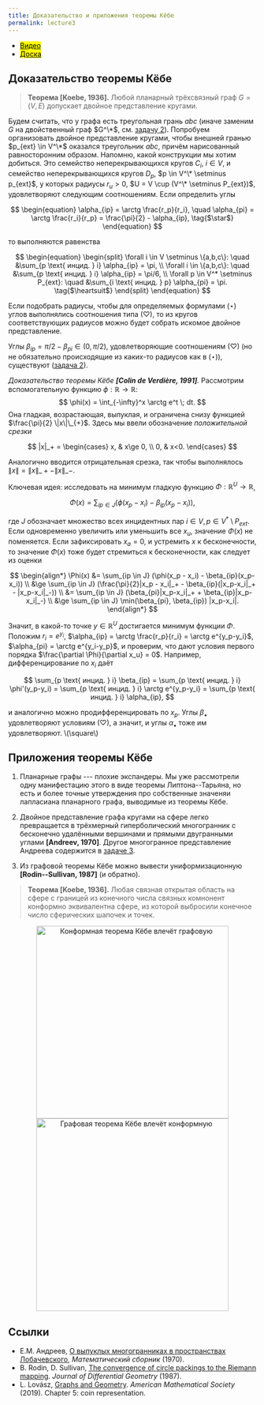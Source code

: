 ```yaml
---
title: Доказательство и приложения теоремы Кёбе
permalink: lecture3
---
```


+ [<mark>Видео</mark>](https://drive.google.com/file/d/10rpcVs1yATi4UOo51_uDN6ednXuu8kA-/view?usp=sharing)
+ [<mark>Доска</mark>]({{site.baseurl}}/whiteboard/lec3.pdf)


## Доказательство теоремы Кёбе

> **Теорема [Koebe, 1936].** Любой планарный трёхсвязный граф $G = (V,E)$ допускает двойное представление кругами. 

Будем считать, что у графа есть треугольная грань $abc$ (иначе заменим $G$ на двойственный граф $G^\*$, см. [задачу 2]({{site.baseurl}}/problems#трёхсвязные-графы)). Попробуем организовать двойное представление кругами, чтобы внешней гранью $p_{ext} \in V^\*$ оказался треугольник $abc$, причём нарисованный равносторонним образом. Напомню, какой конструкции мы хотим добиться. Это семейство неперекрывающихся кругов $C_i$, $i \in V$, и семейство неперекрывающихся кругов $D_p$, $p \in V^\* \setminus p_{ext}$, у которых радиусы $r_u > 0$, $U = V \cup (V^\* \setminus P_{ext})$, удовлетворяют следующим соотношениям. Если определить углы

$$
\begin{equation}
    \alpha_{ip} = \arctg \frac{r_p}{r_i}, \quad \alpha_{pi} = \arctg \frac{r_i}{r_p} = \frac{\pi}{2} - \alpha_{ip}, \tag{$\star$}
\end{equation}
$$

то выполняются равенства 

$$
\begin{equation}
\begin{split}
\forall i \in V \setminus \{a,b,c\}: \quad &\sum_{p \text{ инцид. } i} \alpha_{ip} = \pi, \\
\forall i \in \{a,b,c\}: \quad &\sum_{p \text{ инцид. } i} \alpha_{ip} = \pi/6, \\
\forall p \in V^* \setminus P_{ext}: \quad &\sum_{i \text{ инцид. } p} \alpha_{pi} = \pi. \tag{$\heartsuit$}
\end{split}
\end{equation}
$$

Если подобрать радиусы, чтобы для определяемых формулами $(\star)$ углов выполнялись соотношения типа $(\heartsuit)$, то из кругов соответствующих радиусов можно будет собрать искомое двойное представление.

Углы $\beta_{ip} = \pi/2 - \beta_{pi} \in (0,\pi/2)$, удовлетворяющие соотношениям $(\heartsuit)$ (но не обязательно происходящие из каких-то радиусов как в $(\star)$), существуют ([задача 2]({{site.baseurl}}/problems#трёхсвязные-графы)).

_Доказательство теоремы Кёбе **[Colin de Verdière, 1991]**._
Рассмотрим вспомогательную функцию $\phi : \mathbb{R} \to \mathbb{R}$:
$$
\phi(x) = \int_{-\infty}^x \arctg e^t \; dt.
$$
Она гладкая, возрастающая, выпуклая, и ограничена снизу функцией $\frac{\pi}{2} \|x\|\_{+}$.
Здесь мы ввели обозначение _положительной срезки_

$$
|x|_+ = \begin{cases}
x, & x\ge 0, \\
0, & x<0.
\end{cases}
$$

Аналогично вводится отрицательная срезка, так чтобы выполнялось $\|x\| = \|x\|\_+ - \|x\|\_-$.

Ключевая идея: исследовать на минимум гладкую функцию $\Phi: \mathbb{R}^U \to \mathbb{R}$,

$$
\Phi(x) = \sum_{ip \in J} (\phi(x_p - x_i) - \beta_{ip}(x_p-x_i)),
$$

где $J$ обозначает множество всех инцидентных пар $i \in V, p \in V^* \setminus P_{ext}$.
Если одновременно увеличить или уменьшить все $x_u$, значение $\Phi(x)$ не поменяется. Если зафиксировать $x_a=0$, и устремить $x$ к бесконечности, то значение $\Phi(x)$ тоже будет стремиться к бесконечности, как следует из оценки

$$
\begin{align*}
\Phi(x) &= \sum_{ip \in J} (\phi(x_p - x_i) - \beta_{ip}(x_p-x_i)) \\
&\ge \sum_{ip \in J} (\frac{\pi}{2}|x_p - x_i|_+ - \beta_{ip}(|x_p-x_i|_+ - |x_p-x_i|_-)) \\
&= \sum_{ip \in J} (\beta_{pi}|x_p-x_i|_+ + \beta_{ip}|x_p-x_i|_-) \\
&\ge \sum_{ip \in J} \min(\beta_{pi}, \beta_{ip}) |x_p-x_i|.
\end{align*}
$$

Значит, в какой-то точке $y \in \mathbb{R}^U$ достигается минимум функции $\Phi$. Положим $r_i = e^{y_i}$, $\alpha_{ip} = \arctg \frac{r_p}{r_i} = \arctg e^{y_p-y_i}$, $\alpha_{pi} = \arctg e^{y_i-y_p}$, и проверим, что дают условия первого порядка $\frac{\partial \Phi}{\partial x_u} = 0$. Например, дифференцирование по $x_i$ даёт

$$
\sum_{p \text{ инцид. } i} \beta_{ip} = \sum_{p \text{ инцид. } i} \phi'(y_p-y_i) = \sum_{p \text{ инцид. } i} \arctg e^{y_p-y_i} = \sum_{p \text{ инцид. } i} \alpha_{ip},
$$

и аналогично можно продифференцировать по $x_p$. Углы $\beta_{\bullet}$ удовлетворяют условиям $(\heartsuit)$, а значит, и углы $\alpha_{\bullet}$ тоже им удовлетворяют.
\\(\square\\)

## Приложения теоремы Кёбе

1. Планарные графы --- плохие экспандеры. Мы уже рассмотрели одну манифестацию этого в виде теоремы Липтона--Тарьяна, но есть и более точные утверждения про собственные значеняи лапласиана планарного графа, выводимые из теоремы Кёбе.

2. Двойное представление графа кругами на сфере легко превращается в трёхмерный гиперболический многогранник с бесконечно удалёнными вершинами и прямыми двугранными углами **[Andreev, 1970]**. Другое многогранное представление Андреева содержится в [задаче 3]({{site.baseurl}}/problems#яйцо-в-клетке).

3. Из графовой теоремы Кёбе можно вывести униформизационную **[Rodin--Sullivan, 1987]** (и обратно).
> **Теорема [Koebe, 1936].** Любая связная открытая область на сфере с границей из конечного числа связных комнонент конформно эквивалентна сфере, из которой выбросили конечное число сферических шапочек и точек.

<p align="center">
<img src="{{site.baseurl}}/images/lec3kcg.jpg" alt="Конформная теорема Кёбе влечёт графовую" title="Рисунок:  L. Lovász" width="390"> 
<img src="{{site.baseurl}}/images/lec3kgc.jpg" alt="Графовая теорема Кёбе влечёт конформную" title="Рисунок:  L. Lovász" width="390">
</p>

## Cсылки
+ Е.М. Андреев, [О выпуклых многогранниках в пространствах Лобачевского](https://www.mathnet.ru/php/archive.phtml?wshow=paper&jrnid=sm&paperid=3382&option_lang=rus), _Математический сборник_ (1970).
+ B. Rodin, D. Sullivan, [The convergence of circle packings to the Riemann mapping](https://projecteuclid.org/journalArticle/Download?urlid=10.4310%2Fjdg%2F1214441375). _Journal of Differential Geometry_ (1987). 
+ L. Lovász, [Graphs and Geometry](http://web.cs.elte.hu/~lovasz/bookxx/geomgraphbook/geombook2019.01.11.pdf). _American Mathematical Society_ (2019). Chapter 5:  coin representation.